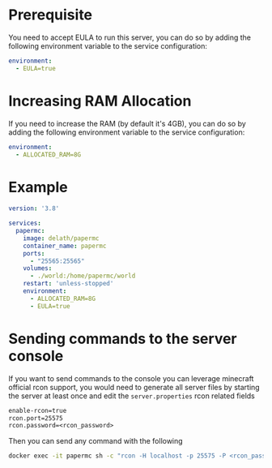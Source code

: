   # Prerequisite

  You need to accept EULA to run this server, you can do so by adding the following environment variable to the service configuration:

  ```yaml
  environment:
    - EULA=true
  ```

  # Increasing RAM Allocation

  If you need to increase the RAM (by default it's 4GB), you can do so by adding the following environment variable to the service configuration:

  ```yaml
  environment:
    - ALLOCATED_RAM=8G
  ```

  # Example

  ```yaml
  version: '3.8'

  services:
    papermc:
      image: delath/papermc
      container_name: papermc
      ports:
        - "25565:25565"
      volumes:
        - ./world:/home/papermc/world
      restart: 'unless-stopped'
      environment:
        - ALLOCATED_RAM=8G
        - EULA=true
  ```

  # Sending commands to the server console

  If you want to send commands to the console you can leverage minecraft official rcon support, you would need to generate all server files by starting the server at least once and edit the `server.properties` rcon related fields 
  ```txt
  enable-rcon=true
  rcon.port=25575
  rcon.password=<rcon_password>
  ```

  Then you can send any command with the following
  ```bash
  docker exec -it papermc sh -c "rcon -H localhost -p 25575 -P <rcon_password> <command>"
  ```
